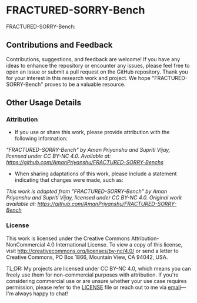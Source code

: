 # FRACTURED-SORRY-Bench
FRACTURED-SORRY-Bench: 

## Contributions and Feedback

Contributions, suggestions, and feedback are welcome! If you have any ideas to enhance the repository or encounter any issues, please feel free to open an issue or submit a pull request on the GitHub repository. Thank you for your interest in this research work and project. We hope "FRACTURED-SORRY-Bench" proves to be a valuable resource.

## Other Usage Details

### Attribution

* If you use or share this work, please provide attribution with the following information:

_"FRACTURED-SORRY-Bench" by Aman Priyanshu and Supriti Vijay, licensed under CC BY-NC 4.0. Available at: https://github.com/AmanPriyanshu/FRACTURED-SORRY-Benchs_

* When sharing adaptations of this work, please include a statement indicating that changes were made, such as:

_This work is adapted from "FRACTURED-SORRY-Bench" by Aman Priyanshu and Supriti Vijay, licensed under CC BY-NC 4.0. Original work available at: https://github.com/AmanPriyanshu/FRACTURED-SORRY-Bench_

### License
This work is licensed under the Creative Commons Attribution-NonCommercial 4.0 International License. To view a copy of this license, visit http://creativecommons.org/licenses/by-nc/4.0/ or send a letter to Creative Commons, PO Box 1866, Mountain View, CA 94042, USA.

TL;DR: My projects are licensed under CC BY-NC 4.0, which means you can freely use them for non-commercial purposes with attribution. If you're considering commercial use or are unsure whether your use case requires permission, please refer to the [LICENSE](/LICENSE) file or reach out to me via [email](amanpriyanshusms2001@gmail.com)—I'm always happy to chat!
